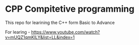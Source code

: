 # CPP Compitetive programming

This repo for learining the C++ form Basic to Advance


For learing - https://www.youtube.com/watch?v=mUQZ1qmKlLY&list=LL&index=1
